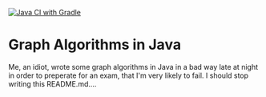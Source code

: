 [![Java CI with Gradle](https://github.com/umgefahren/Graphs/actions/workflows/gradle.yml/badge.svg)](https://github.com/umgefahren/Graphs/actions/workflows/gradle.yml)

# Graph Algorithms in Java

Me, an idiot, wrote some graph algorithms in Java in a bad way late at night in order
to preperate for an exam, that I'm very likely to fail. I should stop writing this README.md....